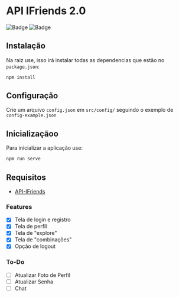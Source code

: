 # API IFriends 2.0
![Badge](https://img.shields.io/badge/MaracTech-IFriends-blueviolet)
![Badge](https://img.shields.io/badge/license-MIT-brightgreen)

## Instalação

Na raiz use, isso irá instalar todas as dependencias que estão no `package.json`:
```bash
npm install
```

## Configuração

Crie um arquivo `config.json` em `src/config/` seguindo o exemplo de `config-example.json`

## Inicializaçãoo

Para inicializar a aplicação use:
```bash
npm run serve
```

## Requisitos
- [API-IFriends](https://github.com/bigMARAC/API-IFriends-2.0)

### Features

- [x] Tela de login e registro
- [x] Tela de perfil
- [x] Tela de "explore"
- [x] Tela de "combinações"
- [x] Opção de logout

### To-Do
- [ ] Atualizar Foto de Perfil
- [ ] Atualizar Senha
- [ ] Chat
